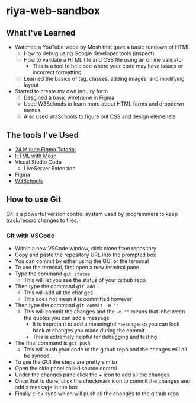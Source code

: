 # riya-web-sandbox

## What I've Learned

- Watched a YouTube vidoe by Mosh that gave a basic rundown of HTML
  - How to debug using Google developer tools (inspect)
  - How to validate a HTML file and CSS file using an online validator
    - This is a tool to help see where your code may have issues or incorrect formatting
  - Learned the basics of tag, classes, adding images, and modifying layout
- Started to create my own inquiry form
  - Desgined a basic wireframe in Figma
  - Used W3Schools to learn more about HTML forms and dropdown menus
  - Also used W3Schools to figure out CSS and design elemenets

## The tools I've Used

- [24 Minute Figma Tutorial](https://www.youtube.com/watch?v=FTFaQWZBqQ8)
- [HTML with Mosh](https://www.youtube.com/watch?v=qz0aGYrrlhU)
- Visual Studio Code
  - LiveServer Extension
- Figma
- [W3Schools](https://www.w3schools.com/css/default.asp)

## How to use Git

Git is a powerful version control system used by programmers to keep track/record changes to files.

### Git with VSCode

- Within a new VSCode window, click clone from repository
- Copy and paste the repository URL into the prompted box
- You can commit by either using the GUI or the terminal
- To use the terminal, first open a new terminal pane
- Type the command `git status`
  - This will let you see the status of your github repo
- Then type the command `git add .`
  - This will add all the changes
  - This does not mean it is committed however
- Then type the command `git commit -m ""`
  - This will commit the changes and the `-m ""` means that inbetween the quotes you can add a message
    - It is improtant to add a meaningful message so you can look back at changes you made during the commit
    - This is extremely helpful for debugging and testing
- The final command is `git push`
  - This will push your code to the github repo and the changes will all be synced.
- To use the GUI the steps are pretty simliar
- Open the side panel called source control
- Under the changes pane click the + icon to add all the changes
- Once that is done, click the checkmark icon to commit the changes and add a message in the box
- Finally click sync which will push all the changes to the github repo
